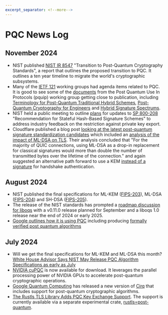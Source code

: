 ```yaml
---
excerpt_separator: <!--more-->
---
```


# PQC News Log

## November 2024

- NIST published [NIST IR 8547](https://csrc.nist.gov/pubs/ir/8547/ipd) "Transition to Post-Quantum Cryptography Standards", a report that outlines the proposed transition to PQC. It outlines a ten year timeline to migrate the world's cryptographic subsystems.
- Many of the [IETF 121](https://www.ietf.org/meeting/121/) working groups had agenda items related to PQC. It is good to see some of the [documents](https://datatracker.ietf.org/wg/pquip/documents/) from the Post Quantum Use In Protocols (pquip) working group getting close to publication, including [Terminology for Post-Quantum Traditional Hybrid Schemes](https://datatracker.ietf.org/doc/draft-ietf-pquip-pqt-hybrid-terminology/), [Post-Quantum Cryptography for Engineers](https://datatracker.ietf.org/doc/draft-ietf-pquip-pqc-engineers/) and [Hybrid Signature Spectrums](https://datatracker.ietf.org/doc/draft-ietf-pquip-hybrid-signature-spectrums/).
- NIST held a public meeting to outline [plans](https://csrc.nist.gov/Projects/stateful-hash-based-signatures/presentations) for updates to [SP 800-208](https://csrc.nist.gov/pubs/sp/800/208/final) "Recommendation for Stateful Hash-Based Signature Schemes" to address industry feedback on the restriction against private key export.
- Cloudflare published a blog post [looking at the latest post-quantum signature standardization candidates](https://blog.cloudflare.com/another-look-at-pq-signatures/) which included an [analysis of the impact of ML-DSA on TLS](https://blog.cloudflare.com/another-look-at-pq-signatures/#how-many-added-bytes-are-too-many-for-tls). Their analysis concluded that "For the majority of QUIC connections, using ML-DSA as a drop-in replacement for classical signatures would more than double the number of transmitted bytes over the lifetime of the connection." and again suggested an alternative path forward to use a KEM [instead of a signature](https://kemtls.org/) for handshake authentication.

<!--more-->
## August 2024

- NIST published the final specifications for ML-KEM ([FIPS-203](https://csrc.nist.gov/pubs/fips/203/final)), ML-DSA ([FIPS-204](https://csrc.nist.gov/pubs/fips/204/final)) and SH-DSA ([FIPS-205](https://csrc.nist.gov/pubs/fips/205/final)).
- The release of the NIST standards has prompted a [roadmap discussion for liboqs](https://github.com/orgs/open-quantum-safe/discussions/1892) with a v0.11.0 release planned for September and a liboqs 1.0 release near the end of 2024 or early 2025.
- [Google outlines how it is using PQC](https://security.googleblog.com/2024/08/post-quantum-cryptography-standards.html) including producing [formally verified post quantum algorithms](https://bughunters.google.com/blog/6038863069184000/formally-verified-post-quantum-algorithms)

## July 2024

- Will we get the final specifications for ML-KEM and ML-DSA this month? [White House Advisor Says NIST May Release PQC Algorithm Specifications as early as July](https://thequantuminsider.com/2024/05/24/white-house-advisor-says-nist-to-release-post-quantum-cryptographic-algorithms-in-coming-weeks/)
- [NVIDIA cuPQC](https://developer.nvidia.com/cuPQC) is now available for download. It leverages the parallel processing power of NVIDIA GPUs to accelerate post-quantum cryptographic operations.
- [Google Quantum Computing](https://quantumai.google) has released a new version of [Cirq](https://quantumai.google/cirq) that includes support for post-quantum cryptographic algorithms.
- [The Rustls TLS Library Adds PQC Key Exchange Support](https://www.memorysafety.org/blog/pq-key-exchange/). The support is currently available via a separate experimental crate, [rustls=post-quantum](https://crates.io/crates/rustls-post-quantum).
